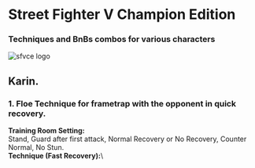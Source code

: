 # Street Fighter V Champion Edition
### Techniques and BnBs combos for various characters

![sfvce logo](https://www.spaziogames.it/images/2019/11/Street-Fighter-V-Champion-Edition_2019_11-17-19_016.png)

## Karin.
### 1. Floe Technique for frametrap with the opponent in quick recovery.
**Training Room Setting:**\
Stand, Guard after first attack, Normal Recovery or No Recovery, Counter Normal, No Stun.\
**Technique (Fast Recovery):**\


